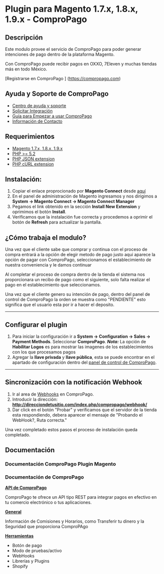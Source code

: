 Plugin para Magento 1.7.x, 1.8.x, 1.9.x - ComproPago
====================================================
## Descripción
Este modulo provee el servicio de ComproPago para poder generar intenciones de pago dentro de la plataforma Magento.

Con ComproPago puede recibir pagos en OXXO, 7Eleven y muchas tiendas más en todo México.

[Registrarse en ComproPago ] (https://compropago.com)


## Ayuda y Soporte de ComproPago

- [Centro de ayuda y soporte](https://compropago.com/ayuda-y-soporte)
- [Solicitar Integración](https://compropago.com/integracion)
- [Guía para Empezar a usar ComproPago](https://compropago.com/ayuda-y-soporte/como-comenzar-a-usar-compropago)
- [Información de Contacto](https://compropago.com/contacto)

## Requerimientos
* [Magento 1.7.x, 1.8.x, 1.9.x](https://magento.com/)
* [PHP >= 5.2](http://www.php.net/)
* [PHP JSON extension](http://php.net/manual/en/book.json.php)
* [PHP cURL extension](http://php.net/manual/en/book.curl.php)

## Instalación:

1. Copiar el enlace proprocionado por **Magento Connect** desde [aquí][Magento-Connect]
2. En el panel de administración de Magento ingresamos y nos dirigimos a **System -> Magento Connect -> Magento Connect Manager**
3. Pegamos el link obtenido en la sección **Install New Extension** y oprimimos el botón **Install**.
4. Verificamos que la instalación fue correcta y procedemos a oprimir el botón de **Refresh** para actualizar la pantalla.


## ¿Cómo trabaja el modulo?
Una vez que el cliente sabe que comprar y continua con el proceso de compra entrará a la opción de elegir metodo de pago
justo aqui aparece la opción de pagar con ComproPago, seleccionamos el establecimiento de nuestra conveniencia y le
damos continuar

Al completar el proceso de compra dentro de la tienda el sistema nos proporcionara un recibo de pago como el siguiente,
solo falta realizar el pago en el establecimiento que seleccionamos.

Una vez que el cliente genero su intención de pago, dentro del panel de control de ComproPago la orden se muestra como
"PENDIENTE" esto significa que el usuario esta por ir a hacer el deposito.

---

## Configurar el plugin

1. Para iniciar la configuración ir a **System -> Configuration -> Sales -> Payment Methods**. Seleccionar
   **ComproPago**. ***Nota:*** La opción de **Habilitar Logos** es para mostrar las imagenes de los establecimientos con
   los que procesamos pagos
2. Agregar la **llave privada** y **llave pública**, esta se puede encontrar en el apartado de configuración dentro del
   [panel de control de ComproPago][Compropago-Panel].

---

## Sincronización con la notificación Webhook
1. Ir al area de [Webhooks][Compropago-Webhooks] en ComproPago.
2. Introducir la dirección: **http://direcciondetusitio.com/index.php/compropago/webhook/**
3. Dar click en el botón "Probar" y verificamos que el servidor de la tienda esta respondiendo, debera aparecer el
   mensaje de "Probando el WebHook?, Ruta correcta."

Una vez completado estos pasos el proceso de instalación queda completado.

## Documentación
### Documentación ComproPago Plugin Magento

### Documentación de ComproPago
**[API de ComproPago](https://compropago.com/documentacion/api)**

ComproPago te ofrece un API tipo REST para integrar pagos en efectivo en tu comercio electrónico o tus aplicaciones.


**[General](https://compropago.com/documentacion)**

Información de Comisiones y Horarios, como Transferir tu dinero y la Seguridad que proporciona ComproPAgo


**[Herramientas](https://compropago.com/documentacion/boton-pago)**
* Botón de pago
* Modo de pruebas/activo
* WebHooks
* Librerías y Plugins
* Shopify

[Magento-Connect]: https://www.magentocommerce.com/magento-connect/compropago-oxxo-seven-eleven-extra-chedraui-elektra.html
[Compropago-Panel]: https://compropago.com/panel/configuracion
[Compropago-Webhooks]: https://compropago.com/panel/webhooks